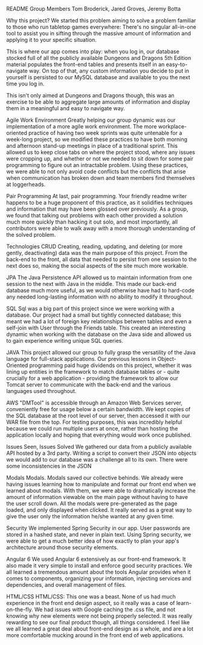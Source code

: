 README
Group Members
Tom Broderick, Jared Groves, Jeremy Botta

Why this project?
We started this problem aiming to solve a problem familiar to those who run tabletop games everywhere: There's no singular all-in-one tool to assist you in sifting through the massive amount of information and applying it to your specific situation.

This is where our app comes into play: when you log in, our database stocked full of all the publicly available Dungeons and Dragons 5th Edition material populates the front-end tables and presents itself in an easy-to-navigate way. On top of that, any custom information you decide to put in yourself is persisted to our MySQL database and available to you the next time you log in.

This isn't only aimed at Dungeons and Dragons though, this was an exercise to be able to aggregate large amounts of information and display them in a meaningful and easy to navigate way.

Agile Work Environment
Greatly helping our group dynamic was our implementation of a more agile work environment. The more workplace-oriented practice of having two week sprints was quite untenable for a week-long project, so we modified these practices to have both morning and afternoon stand-up meetings in place of a traditional sprint. This allowed us to keep close tabs on where the project stood, where any issues were cropping up, and whether or not we needed to sit down for some pair programming to figure out an intractable problem. Using these practices, we were able to not only avoid code conflicts but the conflicts that arise when communication has broken down and team members find themselves at loggerheads.

Pair Programming
At last, pair programming. Your friendly readme writer happens to be a huge proponent of this practice, as it solidifies techniques and information that may have been glossed over previously. As a group, we found that talking out problems with each other provided a solution much more quickly than hacking it out solo, and most importantly, all contributors were able to walk away with a more thorough understanding of the solved problem.

Technologies
CRUD
Creating, reading, updating, and deleting (or more gently, deactivating) data was the main purpose of this project. From the back-end to the front, all data that needed to persist from one session to the next does so, making the social aspects of the site much more workable.

JPA
The Java Persistence API allowed us to maintain information from one session to the next with Java in the middle. This made our back-end database much more useful, as we would otherwise have had to hard-code any needed long-lasting information with no ability to modify it throughout.

SQL
Sql was a big part of this project since we were working with a database. Our project had a small but tightly connected database; this meant we had a lot of foreign key relationships between tables and even a self-join with User through the Friends table. This created an interesting dynamic when working with the database on the Java side and allowed us to gain experience writing unique SQL queries.

JAVA
This project allowed our group to fully grasp the versatility of the Java language for full-stack applications. Our previous lessons in Object-Oriented programming paid huge dividends on this project, whether it was lining up entities in the framework to match database tables or - quite crucially for a web application - providing the framework to allow our Tomcat server to communicate with the back-end and the various languages used throughout.

AWS
"DMTool" is accessible through an Amazon Web Services server, conveniently free for usage below a certain bandwidth. We kept copies of the SQL database at the root level of our server, then accessed it with our WAR file from the top. For testing purposes, this was incredibly helpful because we could run multiple users at once, rather than hosting the application locally and hoping that everything would work once published.

Issues Seen, Issues Solved
We gathered our data from a publicly available API hosted by a 3rd party. Writing a script to convert their JSON into objects we would add to our database was a challenge all to its own. There were some inconsistencies in the JSON

Modals
Modals. Modals saved our collective behinds. We already were having issues learning how to manipulate and format our front end when we learned about modals. With them, we were able to dramatically increase the amount of information viewable on the main page without having to have the user scroll down. All the modals were pre-generated as the page loaded, and only displayed when clicked. It really served as a great way to give the user only the information he/she wanted at any given time.

Security
We implemented Spring Security in our app. User passwords are stored in a hashed state, and never in plain text. Using Spring security, we were able to get a much better idea of how exactly to plan your app's architecture around those security elements.

Angular 6
We used Angular 6 extensively as our front-end framework. It also made it very simple to install and enforce good security practices. We all learned a tremendous amount about the tools Angular provides when it comes to components, organizing your information, injecting services and dependencies, and overall management of files. 

HTML/CSS
HTML/CSS: This one was a beast. None of us had much experience in the front end design aspect, so it really was a case of learn-on-the-fly. We had issues with Google caching the .css file, and not knowing why new elements were not being properly selected. It was really rewarding to see our final product though, all things considered. I feel like we all learned a great deal about front-end design as a whole, and are a lot more comfortable mucking around in the front end of web applications.
